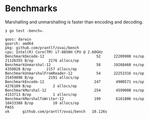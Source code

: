 # Benchmarks

Marshalling and unmarshalling is faster than encoding and decoding.

    ❯ go test -bench=.

    goos: darwin
    goarch: amd64
    pkg: github.com/prantlf/ovai/bench
    cpu: Intel(R) Core(TM) i7-8850H CPU @ 2.60GHz
    BenchmarkDecode-12                 	      52	  22209908 ns/op	21126355 B/op	    2176 allocs/op
    BenchmarkUnmarshal-12              	      58	  19268460 ns/op	 4350828 B/op	    2157 allocs/op
    BenchmarkUnmarshalFromReader-12    	      54	  22253316 ns/op	25459898 B/op	    2191 allocs/op
    BenchmarkEncode-12                 	     247	   4900571 ns/op	 4276109 B/op	       2 allocs/op
    BenchmarkMarshal-12                	     254	   4599008 ns/op	 4153713 B/op	       1 allocs/op
    BenchmarkMarshalToWriter-12        	     199	   6161806 ns/op	10433388 B/op	      10 allocs/op
    PASS
    ok  	github.com/prantlf/ovai/bench	10.126s
